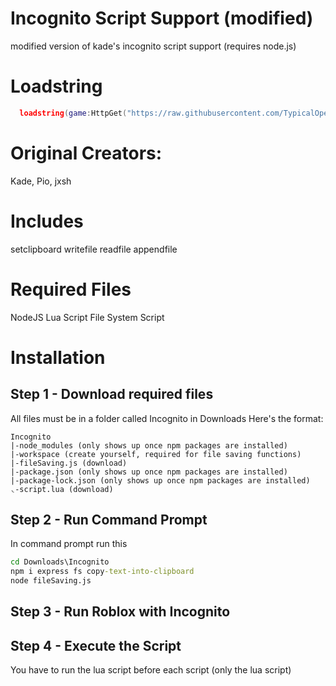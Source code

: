 # Incognito Script Support (modified)
modified version of kade's incognito script support (requires node.js)

# Loadstring
```lua
  loadstring(game:HttpGet("https://raw.githubusercontent.com/TypicalOperator/issmodified/main/script.lua"))() -- Make sure to check the rest of the file (or it wont work)
```

# Original Creators:
Kade, Pio, jxsh

# Includes
setclipboard
writefile
readfile
appendfile

# Required Files
NodeJS
Lua Script
File System Script

# Installation
## Step 1 - Download required files
All files must be in a folder called Incognito in Downloads
Here's the format:
```
Incognito
|-node_modules (only shows up once npm packages are installed)
|-workspace (create yourself, required for file saving functions)
|-fileSaving.js (download)
|-package.json (only shows up once npm packages are installed)
|-package-lock.json (only shows up once npm packages are installed)
◟-script.lua (download)
```
## Step 2 - Run Command Prompt
In command prompt run this
```cmd
cd Downloads\Incognito
npm i express fs copy-text-into-clipboard
node fileSaving.js
```
## Step 3 - Run Roblox with Incognito
## Step 4 - Execute the Script
You have to run the lua script before each script (only the lua script)
